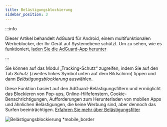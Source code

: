 ```yaml
---
title: Belästigungsblockierung
sidebar_position: 3
---
```


:::info

Dieser Artikel behandelt AdGuard für Android, einem multifunktionalen Werbeblocker, der Ihr Gerät auf Systemebene schützt. Um zu sehen, wie es funktioniert, [laden Sie die AdGuard-App herunter](https://agrd.io/download-kb-adblock)

:::

Sie können auf das Modul „Tracking-Schutz“ zugreifen, indem Sie auf den Tab _Schutz_ (zweites linkes Symbol unten auf dem Bildschirm) tippen und dann _Belästigungsblockierung_ auswählen.

Diese Funktion basiert auf den AdGuard-Belästigungsfiltern und ermöglicht das Blockieren von Pop-ups, Online-Hilfefenstern, Cookie-Benachrichtigungen, Aufforderungen zum Herunterladen von mobilen Apps und ähnlichen Belästigungen, die keine Werbung sind, aber dennoch das Surfen beeinträchtigen. [Erfahren Sie mehr über Belästigungsfilter](/general/ad-filtering/adguard-filters/#adguard-filters)

![Belästigungsblockierung \*mobile_border](https://cdn.adtidy.org/blog/new/lwujvannoyance.png)
